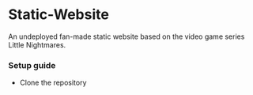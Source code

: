 # Static-Website
An undeployed fan-made static website based on the video game series Little Nightmares.
<br />
### Setup guide
- Clone the repository
